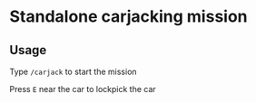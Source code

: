 # Standalone carjacking mission
## Usage
Type `/carjack` to start the mission

Press `E` near the car to lockpick the car
